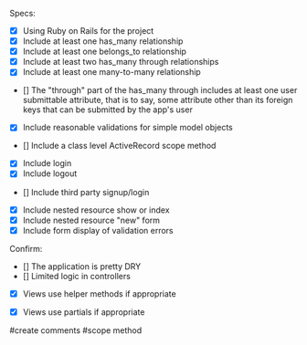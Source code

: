 Specs:
- [x] Using Ruby on Rails for the project
- [x] Include at least one has_many relationship 
- [x] Include at least one belongs_to relationship 
- [x] Include at least two has_many through relationships 
- [x] Include at least one many-to-many relationship 
- [] The "through" part of the has_many through includes at least one user submittable attribute, that is to say, some attribute other than its foreign keys that can be submitted by the app's user 
- [x] Include reasonable validations for simple model objects 
- [] Include a class level ActiveRecord scope method 
- [x] Include login 
- [x] Include logout 
- [] Include third party signup/login 
- [x] Include nested resource show or index 
- [x] Include nested resource "new" form
- [x] Include form display of validation errors 

Confirm:
- [] The application is pretty DRY
- [] Limited logic in controllers
- [x] Views use helper methods if appropriate
- [x] Views use partials if appropriate



#create comments
#scope method


